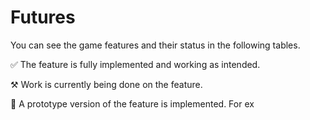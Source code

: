 # Futures

You can see the game features and their status in the following tables.

✅ The feature is fully implemented and working as intended.

⚒️ Work is currently being done on the feature.

🚧 A prototype version of the feature is implemented. For ex